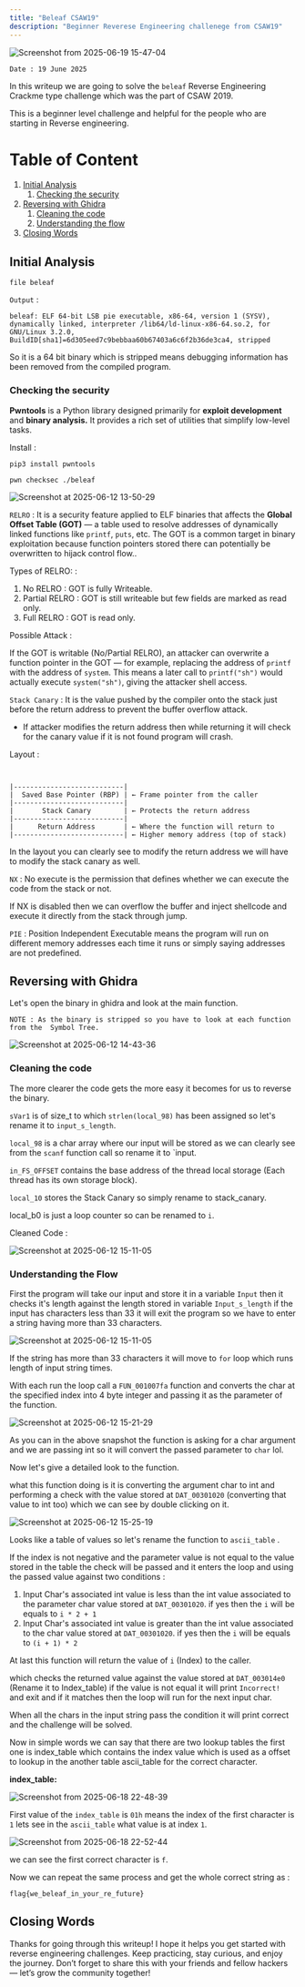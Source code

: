 ```yaml
---
title: "Beleaf CSAW19"
description: "Beginner Reverese Engineering challenege from CSAW19"
---
```


![Screenshot from 2025-06-19 15-47-04](https://github.com/user-attachments/assets/d8d3ff6c-51c9-455a-b00d-9c4baf974716)

`Date : 19 June 2025`

In this writeup we are going to solve the `beleaf` Reverse Engineering Crackme type challenge which was the part of CSAW 2019. 

This is a beginner level challenge and helpful for the people who are starting in Reverse engineering. 

# Table of Content

1. [Initial Analysis](#Initial-Analysis)
	1. [Checking the security](#checking-the-security)
2. [Reversing with Ghidra](#reversing-with-ghidra)
	1. [Cleaning the code](#cleaning-the-code)
	2. [Understanding the flow](#Understanding-the-flow)
3. [Closing Words](#closing-words)

## Initial Analysis 

```
file beleaf
```

`Output` :

```
beleaf: ELF 64-bit LSB pie executable, x86-64, version 1 (SYSV), dynamically linked, interpreter /lib64/ld-linux-x86-64.so.2, for GNU/Linux 3.2.0, BuildID[sha1]=6d305eed7c9bebbaa60b67403a6c6f2b36de3ca4, stripped
```

So it is a 64 bit binary which is stripped means debugging information has been removed from the compiled program.

### Checking the security 

**Pwntools** is a Python library designed primarily for **exploit development** and **binary analysis.** It provides a rich set of utilities that simplify low-level tasks.

Install :

```
pip3 install pwntools
```

```
pwn checksec ./beleaf
```


![Screenshot at 2025-06-12 13-50-29](https://github.com/user-attachments/assets/037bdc31-e63d-4b82-9666-c8130ee1a6dd)



`RELRO` : It is a security feature applied to ELF binaries that affects the **Global Offset Table (GOT)** — a table used to resolve addresses of dynamically linked functions like `printf`, `puts`, etc. The GOT is a common target in binary exploitation because function pointers stored there can potentially be overwritten to hijack control flow..

Types of RELRO: :

1. No RELRO : GOT is fully Writeable.
2. Partial RELRO : GOT is still writeable but few fields are marked as read only.
3. Full RELRO : GOT is read only.

Possible Attack : 

If the GOT is writable (No/Partial RELRO), an attacker can overwrite a function pointer in the GOT — for example, replacing the address of `printf` with the address of `system`. This means a later call to `printf("sh")` would actually execute `system("sh")`, giving the attacker shell access.

`Stack Canary` : It is the value pushed by the compiler onto the stack just before the return address to prevent the buffer overflow attack.

- If attacker modifies the return address then while returning it will check for the canary value if it is not found program will crash.

Layout :

```


|---------------------------| 
|  Saved Base Pointer (RBP) | ← Frame pointer from the caller
|---------------------------|
|       Stack Canary        | ← Protects the return address
|---------------------------|
|      Return Address       | ← Where the function will return to
|---------------------------| ← Higher memory address (top of stack)

```

In the layout you can clearly see to modify the return address we will have to modify the stack canary as well.


`NX` : No execute is the permission that defines whether we can execute the code from the stack or not.

If NX is disabled then we can overflow the buffer and inject shellcode and execute it directly from the stack through jump.

`PIE` : Position Independent Executable means the program will run on different memory addresses each time it runs or simply saying addresses are not predefined.


## Reversing with Ghidra 

Let's open the binary in ghidra and look at the main function. 

```
NOTE : As the binary is stripped so you have to look at each function from the  Symbol Tree.
```

![Screenshot at 2025-06-12 14-43-36](https://github.com/user-attachments/assets/2917138e-8c14-41c3-9ea7-dcf8ab651fd5)

### Cleaning the code 

The more clearer the code gets the more easy it becomes for us to reverse the binary. 

`sVar1` is of size_t to which `strlen(local_98)` has been assigned so let's rename it to `input_s_length`. 

`local_98` is a char array where our input will be stored as we can clearly see from the `scanf` function call so rename it to `input.

`in_FS_OFFSET` contains the base address of the thread local storage (Each thread has its own storage block).

`local_10`  stores the Stack Canary so simply rename to stack_canary.

local_b0 is just a loop counter so can be renamed to `i`.

Cleaned Code :

![Screenshot at 2025-06-12 15-11-05](https://github.com/user-attachments/assets/cb59148e-2bf2-406e-839f-04f22d851467)



### Understanding the Flow

First the program will take our input and store it in a variable `Input` then it checks it's length against the length stored in variable `Input_s_length` if the input has characters less than 33 it will exit the program so we have to enter a string having more than 33 characters.

![Screenshot at 2025-06-12 15-11-05](https://github.com/user-attachments/assets/89fabe3f-fe23-4d2a-aca6-1df7080e7d29)


If the string has more than 33 characters it will move to `for` loop which runs length of input string times.

With each run the loop call a `FUN_001007fa` function and converts the char at the specified index into 4 byte integer and passing it as the parameter of the function.


![Screenshot at 2025-06-12 15-21-29](https://github.com/user-attachments/assets/30ebba35-1087-466b-8b82-812cf112c3e5)


As you can in the above snapshot the function is asking for a char argument and we are passing int so it will convert the passed parameter to `char` lol.

Now let's give a detailed look to the function.

what this function doing is it is converting the argument char to int and performing a check with the value stored at `DAT_00301020` (converting that value to int too) which we can see by double clicking on it.

![Screenshot at 2025-06-12 15-25-19](https://github.com/user-attachments/assets/ebb0de86-09bd-4530-9f2b-b29d8f68d49b)


Looks like a table of values so let's rename the function to `ascii_table` .

If the index is not negative and the parameter value is not equal to the value stored in the table the check will be passed and it enters the loop and using the passed value against two conditions :

1. Input Char's associated int value is less than the int value associated to the parameter char value stored  at `DAT_00301020`. if yes then the `i` will be equals to `i * 2 + 1`
2.  Input Char's associated int value is greater than the int value associated to the char value stored  at `DAT_00301020`. if yes then the `i` will be equals to `(i + 1) * 2`

At last this function will return the value of `i` (Index) to the caller. 

which checks the returned value against the value stored at `DAT_003014e0` (Rename it to Index_table) if the value is not equal it will print `Incorrect!` and exit and if it matches then the loop will run for the next input char.

When all the chars in the input string pass the condition it will print correct and the challenge will be solved.

Now in simple words we can say that there are two lookup tables the first one is index_table which contains the index value which is used as a offset to lookup in the another table ascii_table for the correct character. 

**index_table:** 

![Screenshot from 2025-06-18 22-48-39](https://github.com/user-attachments/assets/5e66194c-1abf-4b6d-9ab7-857963c2430a)


First value of the `index_table` is `01h` means the index of the first character is `1` lets see in the `ascii_table` what value is at index `1`.

![Screenshot from 2025-06-18 22-52-44](https://github.com/user-attachments/assets/112aa66f-fd68-45e5-a07e-29e9f52619c0)

we can see the first correct character is `f`.

Now we can repeat the same process and get the whole correct string as :

```
flag{we_beleaf_in_your_re_future}
```

## Closing Words

Thanks for going through this writeup! I hope it helps you get started with reverse engineering challenges. Keep practicing, stay curious, and enjoy the journey. Don’t forget to share this with your friends and fellow hackers — let’s grow the community together!
